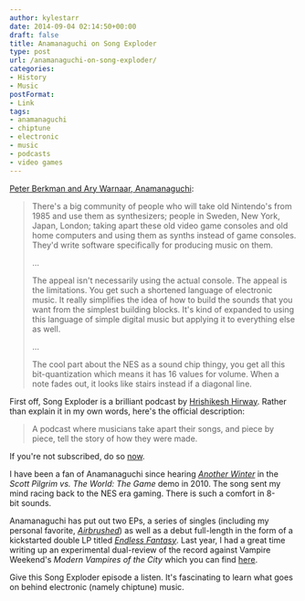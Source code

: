 ```yaml
---
author: kylestarr
date: 2014-09-04 02:14:50+00:00
draft: false
title: Anamanaguchi on Song Exploder
type: post
url: /anamanaguchi-on-song-exploder/
categories:
- History
- Music
postFormat:
- Link
tags:
- anamanaguchi
- chiptune
- electronic
- music
- podcasts
- video games
---
```


[Peter Berkman and Ary Warnaar, Anamanaguchi](https://itunes.apple.com/us/podcast/anamanaguchi-prom-night/id788236947?i=318439225&mt=2):


<blockquote>There's a big community of people who will take old Nintendo's from 1985 and use them as synthesizers; people in Sweden, New York, Japan, London; taking apart these old video game consoles and old home computers and using them as synths instead of game consoles. They'd write software specifically for producing music on them.

...

The appeal isn't necessarily using the actual console. The appeal is the limitations. You get such a shortened language of electronic music. It really simplifies the idea of how to build the sounds that you want from the simplest building blocks. It's kind of expanded to using this language of simple digital music but applying it to everything else as well.

...

The cool part about the NES as a sound chip thingy, you get all this bit-quantization which means it has 16 values for volume. When a note fades out, it looks like stairs instead if a diagonal line.</blockquote>


First off, Song Exploder is a brilliant podcast by [Hrishikesh Hirway](http://en.wikipedia.org/wiki/Hrishikesh_Hirway). Rather than explain it in my own words, here's the official description:


<blockquote>A podcast where musicians take apart their songs, and piece by piece, tell the story of how they were made.</blockquote>


If you're not subscribed, do so [now](https://itunes.apple.com/us/podcast/song-exploder/id788236947?mt=2).

I have been a fan of Anamanaguchi since hearing [_Another Winter_](https://itunes.apple.com/us/album/another-winter/id387240763?i=387240935) in the _Scott Pilgrim vs. The World: The Game_ demo in 2010. The song sent my mind racing back to the NES era gaming. There is such a comfort in 8-bit sounds.

Anamanaguchi has put out two EPs, a series of singles (including my personal favorite, [_Airbrushed_](https://itunes.apple.com/us/album/airbrushed/id439716555?i=439716575)) as well as a debut full-length in the form of a kickstarted double LP titled [_Endless Fantasy_](https://itunes.apple.com/us/album/endless-fantasy/id628657245). Last year, I had a great time writing up an experimental dual-review of the record against Vampire Weekend's _Modern Vampires of the City_ which you can find [here](http://thestarrlist.com/2013/05/16/dual-review-anamanaguchi-vs-vampire-weekend/).

Give this Song Exploder episode a listen. It's fascinating to learn what goes on behind electronic (namely chiptune) music.
